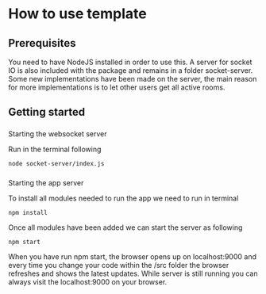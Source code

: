 # How to use template

## Prerequisites
You need to have NodeJS installed in order to use this. A server for socket IO is also included with the package and remains in a folder socket-server. Some new implementations have
been made on the server, the main reason for more implementations is to let other users get all active rooms.

## Getting started

###
Starting the websocket server

Run in the terminal following

```
node socket-server/index.js
```

###
Starting the app server

To install all modules needed to run the app we need to run in terminal

```
npm install

```

Once all modules have been added we can start the server as following

```
npm start
```

When you have run npm start, the browser opens up on localhost:9000 and every time you change your code within the /src folder the browser refreshes and shows the latest updates. While server is still running you can always visit the localhost:9000 on your browser.
